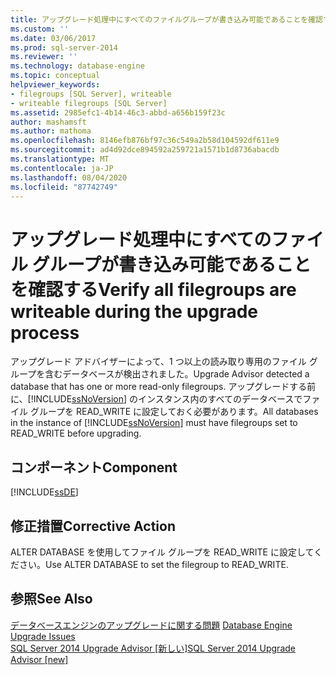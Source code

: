 ```yaml
---
title: アップグレード処理中にすべてのファイルグループが書き込み可能であることを確認する |Microsoft Docs
ms.custom: ''
ms.date: 03/06/2017
ms.prod: sql-server-2014
ms.reviewer: ''
ms.technology: database-engine
ms.topic: conceptual
helpviewer_keywords:
- filegroups [SQL Server], writeable
- writeable filegroups [SQL Server]
ms.assetid: 2985efc1-4b14-46c3-abbd-a656b159f23c
author: mashamsft
ms.author: mathoma
ms.openlocfilehash: 8146efb876bf97c36c549a2b58d104592df611e9
ms.sourcegitcommit: ad4d92dce894592a259721a1571b1d8736abacdb
ms.translationtype: MT
ms.contentlocale: ja-JP
ms.lasthandoff: 08/04/2020
ms.locfileid: "87742749"
---
```

# <a name="verify-all-filegroups-are-writeable-during-the-upgrade-process"></a><span data-ttu-id="174ab-102">アップグレード処理中にすべてのファイル グループが書き込み可能であることを確認する</span><span class="sxs-lookup"><span data-stu-id="174ab-102">Verify all filegroups are writeable during the upgrade process</span></span>
  <span data-ttu-id="174ab-103">アップグレード アドバイザーによって、1 つ以上の読み取り専用のファイル グループを含むデータベースが検出されました。</span><span class="sxs-lookup"><span data-stu-id="174ab-103">Upgrade Advisor detected a database that has one or more read-only filegroups.</span></span> <span data-ttu-id="174ab-104">アップグレードする前に、[!INCLUDE[ssNoVersion](../../includes/ssnoversion-md.md)] のインスタンス内のすべてのデータベースでファイル グループを READ_WRITE に設定しておく必要があります。</span><span class="sxs-lookup"><span data-stu-id="174ab-104">All databases in the instance of [!INCLUDE[ssNoVersion](../../includes/ssnoversion-md.md)] must have filegroups set to READ_WRITE before upgrading.</span></span>  
  
## <a name="component"></a><span data-ttu-id="174ab-105">コンポーネント</span><span class="sxs-lookup"><span data-stu-id="174ab-105">Component</span></span>  
 [!INCLUDE[ssDE](../../includes/ssde-md.md)]  
  
## <a name="corrective-action"></a><span data-ttu-id="174ab-106">修正措置</span><span class="sxs-lookup"><span data-stu-id="174ab-106">Corrective Action</span></span>  
 <span data-ttu-id="174ab-107">ALTER DATABASE を使用してファイル グループを READ_WRITE に設定してください。</span><span class="sxs-lookup"><span data-stu-id="174ab-107">Use ALTER DATABASE to set the filegroup to READ_WRITE.</span></span>  
  
## <a name="see-also"></a><span data-ttu-id="174ab-108">参照</span><span class="sxs-lookup"><span data-stu-id="174ab-108">See Also</span></span>  
 <span data-ttu-id="174ab-109">[データベースエンジンのアップグレードに関する問題](../../../2014/sql-server/install/database-engine-upgrade-issues.md) </span><span class="sxs-lookup"><span data-stu-id="174ab-109">[Database Engine Upgrade Issues](../../../2014/sql-server/install/database-engine-upgrade-issues.md) </span></span>  
 [<span data-ttu-id="174ab-110">SQL Server 2014 Upgrade Advisor &#91;新しい&#93;</span><span class="sxs-lookup"><span data-stu-id="174ab-110">SQL Server 2014 Upgrade Advisor &#91;new&#93;</span></span>](sql-server-2014-upgrade-advisor.md)  
  
  
